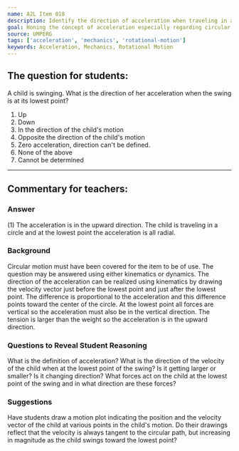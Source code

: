 ```yaml
---
name: A2L Item 018
description: Identify the direction of acceleration when traveling in a vertical circle.
goal: Honing the concept of acceleration especially regarding circular motion.
source: UMPERG
tags: ['acceleration', 'mechanics', 'rotational-motion']
keywords: Acceleration, Mechanics, Rotational Motion
---
```


## The question for students:

A child is swinging. What is the direction of her acceleration when the
swing is at its lowest point?

1. Up 
2. Down 
3. In the direction of the child's motion 
4. Opposite the direction of the child's motion
5. Zero acceleration, direction can't be defined.
6. None of the above 
7. Cannot be determined

<hr/>

## Commentary for teachers:

### Answer

(1) The acceleration is in the upward direction.  The child is traveling
in a circle and at the lowest point the acceleration is all radial.

### Background

Circular motion must have been covered for the item to be of use.  The
question may be answered using either kinematics or dynamics.  The
direction of the acceleration can be realized using kinematics by
drawing the velocity vector just before the lowest point and just after
the lowest point.  The difference is proportional to the acceleration
and this difference points toward the center of the circle.   At the
lowest point all forces are vertical so the acceleration must also be in
the vertical direction.  The tension is larger than the weight so the
acceleration is in the upward direction.

### Questions to Reveal Student Reasoning

What is the definition of acceleration?  What is the direction of the
velocity of the child when at the lowest point of the swing?  Is it
getting larger or smaller?  Is it changing direction?  What forces act
on the child at the lowest point of the swing and in what direction are
these forces?

### Suggestions

Have students draw a motion plot indicating the position and the
velocity vector of the child at various points in the child's motion. 
Do their drawings reflect that the velocity is always tangent to the
circular path, but increasing in magnitude as the child swings toward
the lowest point?
